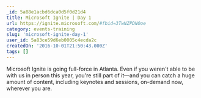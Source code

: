 ```yaml
---
_id: 5a88e1acbd6dca0d5f0d21d4
title: Microsoft Ignite | Day 1
url: https://ignite.microsoft.com/#fbid=3TwNZPDNOoe
category: events-training
slug: 'microsoft-ignite-day-1'
user_id: 5a83ce59d6eb0005c4ecda2c
createdOn: '2016-10-01T21:50:43.000Z'
tags: []
---
```


Microsoft Ignite is going full-force in Atlanta. Even if you weren't able to be with us in person this year, you're still part of it—and you can catch a huge amount of content, including keynotes and sessions, on-demand now, wherever you are.
